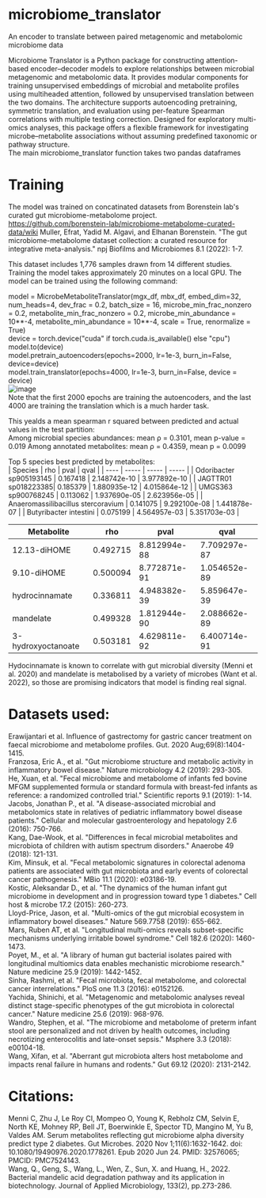 # microbiome_translator
An encoder to translate between paired metagenomic and metabolomic microbiome data

Microbiome Translator is a Python package for constructing attention-based encoder–decoder models to explore relationships between microbial metagenomic and metabolomic data. It provides modular components for training unsupervised embeddings of microbial and metabolite profiles using multiheaded attention, followed by unsupervised translation between the two domains. The architecture supports autoencoding pretraining, symmetric translation, and evaluation using per-feature Spearman correlations with multiple testing correction. Designed for exploratory multi-omics analyses, this package offers a flexible framework for investigating microbe–metabolite associations without assuming predefined taxonomic or pathway structure.<br/>
The main microbiome_translator function takes two pandas dataframes

# Training
The model was trained on concatinated datasets from Borenstein lab's curated gut microbiome-metabolome project.
https://github.com/borenstein-lab/microbiome-metabolome-curated-data/wiki
Muller, Efrat, Yadid M. Algavi, and Elhanan Borenstein. "The gut microbiome-metabolome dataset collection: a curated resource for integrative meta-analysis." npj Biofilms and Microbiomes 8.1 (2022): 1-7.

This dataset includes 1,776 samples drawn from 14 different studies. Training the model takes approximately 20 minutes on a local GPU. The model can be trained using the following command:

model = MicrobeMetaboliteTranslator(mgx_df, mbx_df, embed_dim=32, num_heads=4, dev_frac = 0.2, batch_size = 16, microbe_min_frac_nonzero = 0.2, metabolite_min_frac_nonzero = 0.2, microbe_min_abundance = 10**-4, metabolite_min_abundance = 10**-4, scale = True, renormalize = True)<br/>
device = torch.device("cuda" if torch.cuda.is_available() else "cpu")<br/>
model.to(device)<br/>
model.pretrain_autoencoders(epochs=2000, lr=1e-3, burn_in=False, device=device)<br/>
model.train_translator(epochs=4000, lr=1e-3, burn_in=False, device = device)<br/>
![image](https://github.com/user-attachments/assets/5d3e45a0-acf2-45ca-a709-7eb347f4019d)<br/>
Note that the first 2000 epochs are training the autoencoders, and the last 4000 are training the translation which is a much harder task.

This yealds a mean spearman r squared between predicted and actual values in the test partition:<br/>
Among microbial species abundances: mean ρ = 0.3101, mean p-value = 0.019
Among annotated metabolites: mean ρ = 0.4359, mean p = 0.0099

Top 5 species best predicted by metabolites:<br/>
| Species |	rho	| pval | qval |
| ---- | ----- | ----- | ----- |
| Odoribacter sp905193145 |	0.167418 | 2.148742e-10 |	3.977892e-10 |
| JAGTTR01 sp018223385|	0.185379	| 1.880935e-12 |	4.015864e-12 |
| UMGS363 sp900768245	| 0.113062	| 1.937690e-05 |	2.623956e-05 |
| Anaeromassilibacillus stercoravium | 0.141075	| 9.292100e-08	| 1.441878e-07 |
| Butyribacter intestini	| 0.075199	| 4.564957e-03 |	5.351703e-03 |

|	Metabolite | rho | pval |	qval |
| ---- | ----- | ----- | ----- |
| 12.13-diHOME |	0.492715 | 8.812994e-88 | 7.709297e-87 |
| 9.10-diHOME	| 0.500094 | 8.772871e-91 | 1.054652e-89 |
| hydrocinnamate | 0.336811 | 4.948382e-39 | 5.859647e-39 |
| mandelate | 0.499328 | 1.812944e-90 | 2.088662e-89 |
| 3-hydroxyoctanoate | 0.503181 | 4.629811e-92 | 6.400714e-91 |

Hydocinnamate is known to correlate with gut microbial diversity (Menni et al. 2020) and mandelate is metabolised by a variety of microbes (Want et al. 2022), so those are promising indicators that model is finding real signal.

# Datasets used:<br/>
Erawijantari et al. Influence of gastrectomy for gastric cancer treatment on faecal microbiome and metabolome profiles. Gut. 2020 Aug;69(8):1404-1415.<br/>
Franzosa, Eric A., et al. "Gut microbiome structure and metabolic activity in inflammatory bowel disease." Nature microbiology 4.2 (2019): 293-305.<br/>
He, Xuan, et al. "Fecal microbiome and metabolome of infants fed bovine MFGM supplemented formula or standard formula with breast-fed infants as reference: a randomized controlled trial." Scientific reports 9.1 (2019): 1-14.<br/>
Jacobs, Jonathan P., et al. "A disease-associated microbial and metabolomics state in relatives of pediatric inflammatory bowel disease patients." Cellular and molecular gastroenterology and hepatology 2.6 (2016): 750-766.<br/>
Kang, Dae-Wook, et al. "Differences in fecal microbial metabolites and microbiota of children with autism spectrum disorders." Anaerobe 49 (2018): 121-131.<br/>
Kim, Minsuk, et al. "Fecal metabolomic signatures in colorectal adenoma patients are associated with gut microbiota and early events of colorectal cancer pathogenesis." MBio 11.1 (2020): e03186-19.<br/>
Kostic, Aleksandar D., et al. "The dynamics of the human infant gut microbiome in development and in progression toward type 1 diabetes." Cell host & microbe 17.2 (2015): 260-273.<br/>
Lloyd-Price, Jason, et al. "Multi-omics of the gut microbial ecosystem in inflammatory bowel diseases." Nature 569.7758 (2019): 655-662.<br/>
Mars, Ruben AT, et al. "Longitudinal multi-omics reveals subset-specific mechanisms underlying irritable bowel syndrome." Cell 182.6 (2020): 1460-1473.<br/>
Poyet, M., et al. "A library of human gut bacterial isolates paired with longitudinal multiomics data enables mechanistic microbiome research." Nature medicine 25.9 (2019): 1442-1452.<br/>
Sinha, Rashmi, et al. "Fecal microbiota, fecal metabolome, and colorectal cancer interrelations." PloS one 11.3 (2016): e0152126.<br/>
Yachida, Shinichi, et al. "Metagenomic and metabolomic analyses reveal distinct stage-specific phenotypes of the gut microbiota in colorectal cancer." Nature medicine 25.6 (2019): 968-976.<br/>
Wandro, Stephen, et al. "The microbiome and metabolome of preterm infant stool are personalized and not driven by health outcomes, including necrotizing enterocolitis and late-onset sepsis." Msphere 3.3 (2018): e00104-18.<br/>
Wang, Xifan, et al. "Aberrant gut microbiota alters host metabolome and impacts renal failure in humans and rodents." Gut 69.12 (2020): 2131-2142.<br/>

# Citations:<br/>
Menni C, Zhu J, Le Roy CI, Mompeo O, Young K, Rebholz CM, Selvin E, North KE, Mohney RP, Bell JT, Boerwinkle E, Spector TD, Mangino M, Yu B, Valdes AM. Serum metabolites reflecting gut microbiome alpha diversity predict type 2 diabetes. Gut Microbes. 2020 Nov 1;11(6):1632-1642. doi: 10.1080/19490976.2020.1778261. Epub 2020 Jun 24. PMID: 32576065; PMCID: PMC7524143.<br/>
Wang, Q., Geng, S., Wang, L., Wen, Z., Sun, X. and Huang, H., 2022. Bacterial mandelic acid degradation pathway and its application in biotechnology. Journal of Applied Microbiology, 133(2), pp.273-286.
